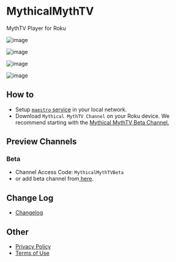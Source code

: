 # MythicalMythTV

MythTV Player for Roku

![image](https://github.com/evuraan/MythicalMythTV/assets/39205936/b40f541c-4ba3-4aef-8f48-b66335a8cc79)

![image](https://github.com/evuraan/MythicalMythTV/assets/39205936/6a7ac09a-d27e-47b4-861c-da200d1775ae)

![image](https://github.com/evuraan/MythicalMythTV/assets/39205936/5249113e-2fbd-466e-9c82-62f84f999651)

![image](https://github.com/evuraan/MythicalMythTV/assets/39205936/06e36b17-e924-45e6-a1ef-971ae788aada)

## How to

- Setup [`maestro` service](./maestro/README.md) in your local network.
- Download `Mythical MythTV Channel` on your Roku device. We recommend starting with the [Mythical MythTV Beta Channel.](https://my.roku.com/account/add/MythicalMythTVBeta)

## Preview Channels

### Beta

- Channel Access Code: `MythicalMythTVBeta`
- or add beta channel from[ here](https://my.roku.com/account/add/MythicalMythTVBeta).

## Change Log

- [Changelog](./Changelog.md)

## Other

- [Privacy Policy](./other/Privacy_Policy.md)
- [Terms of Use](./other/Terms_Of_Use.MD)

